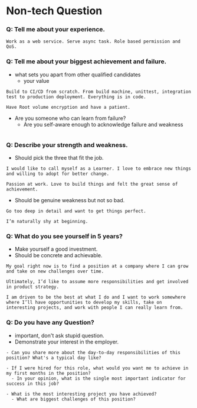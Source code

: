 Non-tech Question
====

### Q: Tell me about your experience.
```
Work as a web service. Serve async task. Role based permission and QoS.
```


### Q: Tell me about your biggest achievement and failure.
- what sets you apart from other qualified candidates
  - your value
```
Build to CI/CD from scratch. From build machine, unittest, integration test to production deployment. Everything is in code.

Have Root volume encryption and have a patient.

```
- Are you someone who can learn from failure?
  - Are you self-aware enough to acknowledge failure and weakness
```

```


### Q: Describe your strength and weakness.
- Should pick the three that fit the job.
```
I would like to call myself as a Learner. I love to embrace new things and willing to adopt for better change.

Passion at work. Love to build things and felt the great sense of achievement.

```
- Should be genuine weakness but not so bad.
```
Go too deep in detail and want to get things perfect.

I’m naturally shy at beginning.
```


### Q: What do you see yourself in 5 years?
- Make yourself a good investment.
- Should be concrete and achievable.
```
My goal right now is to find a position at a company where I can grow and take on new challenges over time.

Ultimately, I’d like to assume more responsibilities and get involved in product strategy.

I am driven to be the best at what I do and I want to work somewhere where I’ll have opportunities to develop my skills, take on interesting projects, and work with people I can really learn from.
```


### Q: Do you have any Question?
- important, don't ask stupid question.
- Demonstrate your interest in the employer.

```
- Can you share more about the day-to-day responsibilities of this position? What's a typical day like?

- If I were hired for this role, what would you want me to achieve in my first months in the position?
  - In your opinion, what is the single most important indicator for success in this job?

- What is the most interesting project you have achieved?
  - What are biggest challenges of this position?

```
